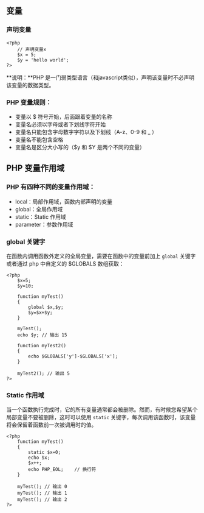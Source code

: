 ## 变量

### 声明变量

    <?php
        // 声明变量x
        $x = 5;
        $y = 'hello world';
    ?>

**说明：**PHP 是一门弱类型语言（和javascript类似），声明该变量时不必声明该变量的数据类型。

### PHP 变量规则：

- 变量以 $ 符号开始，后面跟着变量的名称
- 变量名必须以字母或者下划线字符开始
- 变量名只能包含字母数字字符以及下划线（A-z、0-9 和 _ ）
- 变量名不能包含空格
- 变量名是区分大小写的（$y 和 $Y 是两个不同的变量）

## PHP 变量作用域

### PHP 有四种不同的变量作用域：

- local：局部作用域，函数内部声明的变量
- global：全局作用域
- static：Static 作用域
- parameter：参数作用域

### global 关键字

在函数内调用函数外定义的全局变量，需要在函数中的变量前加上 `global` 关键字
或者通过 php 中自定义的 $GLOBALS 数组获取：

    <?php
        $x=5;
        $y=10;
        
        function myTest()
        {
            global $x,$y;
            $y=$x+$y;
        }
        
        myTest();
        echo $y; // 输出 15

        function myTest2()
        {
            echo $GLOBALS['y']-$GLOBALS['x'];
        }

        myTest2(); // 输出 5
    ?>



### Static 作用域

当一个函数执行完成时，它的所有变量通常都会被删除。然而，有时候您希望某个局部变量不要被删除，这时可以使用 `static` 关键字，每次调用该函数时，该变量将会保留着函数前一次被调用时的值。

    <?php
        function myTest()
        {
            static $x=0;
            echo $x;
            $x++;
            echo PHP_EOL;    // 换行符
        }
        
        myTest(); // 输出 0
        myTest(); // 输出 1
        myTest(); // 输出 2
    ?>